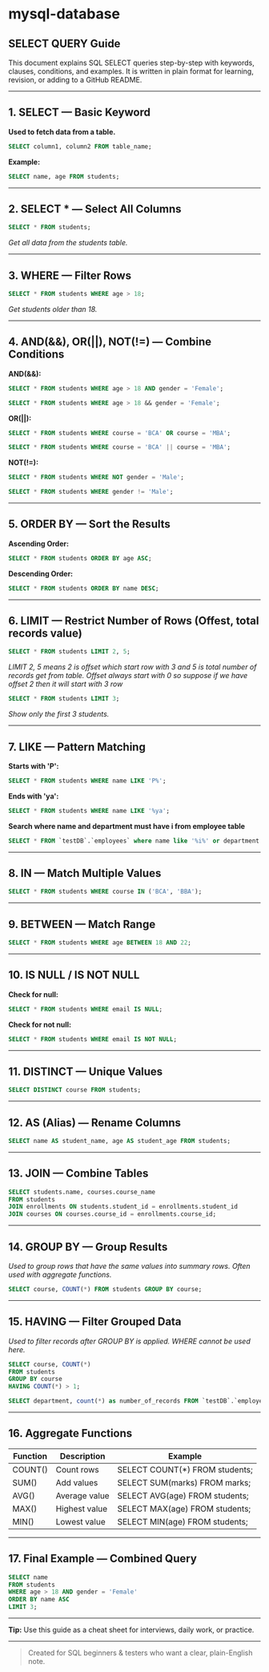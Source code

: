 # mysql-database
## SELECT QUERY Guide
This document explains SQL SELECT queries step-by-step with keywords, clauses, conditions, and examples. It is written in plain format for learning, revision, or adding to a GitHub README.

---

## 1. SELECT — Basic Keyword

**Used to fetch data from a table.**

```sql
SELECT column1, column2 FROM table_name;
```

**Example:**

```sql
SELECT name, age FROM students;
```

---

## 2. SELECT \* — Select All Columns

```sql
SELECT * FROM students;
```

*Get all data from the students table.*

---

## 3. WHERE — Filter Rows

```sql
SELECT * FROM students WHERE age > 18;
```

*Get students older than 18.*

---

## 4. AND(&&), OR(||), NOT(!=) — Combine Conditions

**AND(&&):**

```sql
SELECT * FROM students WHERE age > 18 AND gender = 'Female';
```
```sql
SELECT * FROM students WHERE age > 18 && gender = 'Female';
```

**OR(||):**

```sql
SELECT * FROM students WHERE course = 'BCA' OR course = 'MBA';
```
```sql
SELECT * FROM students WHERE course = 'BCA' || course = 'MBA';
```

**NOT(!=):**

```sql
SELECT * FROM students WHERE NOT gender = 'Male';
```
```sql
SELECT * FROM students WHERE gender != 'Male';
```
---

## 5. ORDER BY — Sort the Results

**Ascending Order:**

```sql
SELECT * FROM students ORDER BY age ASC;
```

**Descending Order:**

```sql
SELECT * FROM students ORDER BY name DESC;
```

---

## 6. LIMIT — Restrict Number of Rows (Offest, total records value)
```sql
SELECT * FROM students LIMIT 2, 5;
```
*LIMIT 2, 5 means 2 is offset which start row with 3 and 5 is total number of records get from table.*
*Offset always start with 0 so suppose if we have offset 2 then it will start with 3 row*

```sql
SELECT * FROM students LIMIT 3;
```

*Show only the first 3 students.*

---

## 7. LIKE — Pattern Matching

**Starts with 'P':**

```sql
SELECT * FROM students WHERE name LIKE 'P%';
```

**Ends with 'ya':**

```sql
SELECT * FROM students WHERE name LIKE '%ya';
```

**Search where name and department must have i from employee table**
```sql
SELECT * FROM `testDB`.`employees` where name like '%i%' or department like '%i%';
```

---

## 8. IN — Match Multiple Values

```sql
SELECT * FROM students WHERE course IN ('BCA', 'BBA');
```

---

## 9. BETWEEN — Match Range

```sql
SELECT * FROM students WHERE age BETWEEN 18 AND 22;
```

---

## 10. IS NULL / IS NOT NULL

**Check for null:**

```sql
SELECT * FROM students WHERE email IS NULL;
```

**Check for not null:**

```sql
SELECT * FROM students WHERE email IS NOT NULL;
```

---

## 11. DISTINCT — Unique Values

```sql
SELECT DISTINCT course FROM students;
```

---

## 12. AS (Alias) — Rename Columns

```sql
SELECT name AS student_name, age AS student_age FROM students;
```

---

## 13. JOIN — Combine Tables

```sql
SELECT students.name, courses.course_name
FROM students
JOIN enrollments ON students.student_id = enrollments.student_id
JOIN courses ON courses.course_id = enrollments.course_id;
```

---

## 14. GROUP BY — Group Results
*Used to group rows that have the same values into summary rows. Often used with aggregate functions.*
```sql
SELECT course, COUNT(*) FROM students GROUP BY course;
```

---

## 15. HAVING — Filter Grouped Data
*Used to filter records after GROUP BY is applied. WHERE cannot be used here.*
```sql
SELECT course, COUNT(*)
FROM students
GROUP BY course
HAVING COUNT(*) > 1;
```
```sql
SELECT department, count(*) as number_of_records FROM `testDB`.`employees` GROUP BY department HAVING number_of_records >= 2 order by number_of_records ASC
```
---

## 16. Aggregate Functions

| Function | Description   | Example                         |
| -------- | ------------- | ------------------------------- |
| COUNT()  | Count rows    | SELECT COUNT(\*) FROM students; |
| SUM()    | Add values    | SELECT SUM(marks) FROM marks;   |
| AVG()    | Average value | SELECT AVG(age) FROM students;  |
| MAX()    | Highest value | SELECT MAX(age) FROM students;  |
| MIN()    | Lowest value  | SELECT MIN(age) FROM students;  |

---

## 17. Final Example — Combined Query

```sql
SELECT name
FROM students
WHERE age > 18 AND gender = 'Female'
ORDER BY name ASC
LIMIT 3;
```

---

**Tip:** Use this guide as a cheat sheet for interviews, daily work, or practice.

---

> Created for SQL beginners & testers who want a clear, plain-English note.

